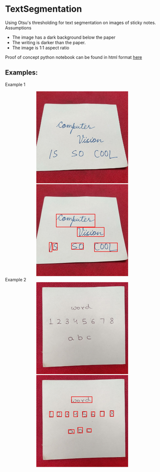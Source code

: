 # TextSegmentation
Using Otsu's thresholding for text segmentation on images of sticky notes.
Assumptions
 * The image has a dark background below the paper
 * The writing is darker than the paper.
 * The image is 1:1 aspect ratio
 
Proof of concept python notebook can be found in html format [here](https://ekan5h.github.io/TextSegmentation/)

## Examples:
Example 1
<div align = "center">
<img src = "samples/example1.jpeg" height = 300 width = 300> <img src = "samples/example1BB.jpeg" height = 300 width = 300>
</div>
Example 2
<div align="center">
<img src = "samples/example2.jpeg" height = 300 width = 300> <img src = "samples/example2BB.jpeg" height = 300 width = 300>
</div
